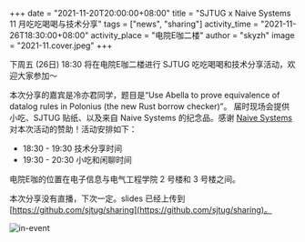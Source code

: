 +++
date = "2021-11-20T20:00:00+08:00"
title = "SJTUG x Naive Systems 11 月吃吃喝喝与技术分享"
tags = ["news", "sharing"]
activity_time = "2021-11-26T18:30:00+08:00"
activity_place = "电院E咖二楼"
author = "skyzh"
image = "2021-11.cover.jpeg"
+++

下周五 (26日) 18:30 将在电院E咖二楼进行 SJTUG 吃吃喝喝和技术分享活动，欢迎大家参加～

本次分享的嘉宾是冷亦君同学，题目是“Use Abella to prove equivalence of datalog rules in Polonius (the new Rust borrow checker)”。
届时现场会提供小吃、SJTUG 贴纸、以及来自 Naive Systems 的纪念品。感谢 [Naive Systems](https://www.naivesystems.com) 对本次活动的赞助！活动安排如下：

* 18:30 - 19:30 技术分享时间
* 19:30 - 20:30 小吃和闲聊时间

电院E咖的位置在电子信息与电气工程学院 2 号楼和 3 号楼之间。

本次分享没有直播，下次一定。slides 已经上传到 [https://github.com/sjtug/sharing](https://github.com/sjtug/sharing)。

![in-event](/images/2021-11.in-event.jpeg)
